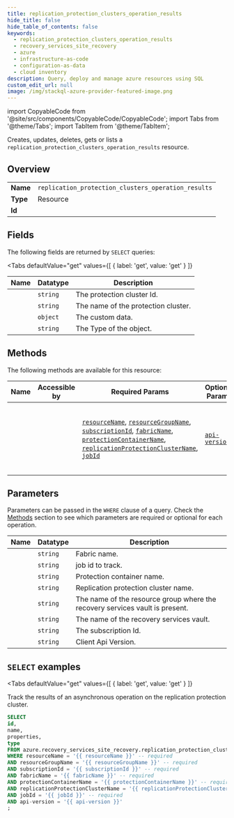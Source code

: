 ```yaml
--- 
title: replication_protection_clusters_operation_results
hide_title: false
hide_table_of_contents: false
keywords:
  - replication_protection_clusters_operation_results
  - recovery_services_site_recovery
  - azure
  - infrastructure-as-code
  - configuration-as-data
  - cloud inventory
description: Query, deploy and manage azure resources using SQL
custom_edit_url: null
image: /img/stackql-azure-provider-featured-image.png
---
```


import CopyableCode from '@site/src/components/CopyableCode/CopyableCode';
import Tabs from '@theme/Tabs';
import TabItem from '@theme/TabItem';

Creates, updates, deletes, gets or lists a <code>replication_protection_clusters_operation_results</code> resource.

## Overview
<table><tbody>
<tr><td><b>Name</b></td><td><code>replication_protection_clusters_operation_results</code></td></tr>
<tr><td><b>Type</b></td><td>Resource</td></tr>
<tr><td><b>Id</b></td><td><CopyableCode code="azure.recovery_services_site_recovery.replication_protection_clusters_operation_results" /></td></tr>
</tbody></table>

## Fields

The following fields are returned by `SELECT` queries:

<Tabs
    defaultValue="get"
    values={[
        { label: 'get', value: 'get' }
    ]}
>
<TabItem value="get">

<table>
<thead>
    <tr>
    <th>Name</th>
    <th>Datatype</th>
    <th>Description</th>
    </tr>
</thead>
<tbody>
<tr>
    <td><CopyableCode code="id" /></td>
    <td><code>string</code></td>
    <td>The protection cluster Id.</td>
</tr>
<tr>
    <td><CopyableCode code="name" /></td>
    <td><code>string</code></td>
    <td>The name of the protection cluster.</td>
</tr>
<tr>
    <td><CopyableCode code="properties" /></td>
    <td><code>object</code></td>
    <td>The custom data.</td>
</tr>
<tr>
    <td><CopyableCode code="type" /></td>
    <td><code>string</code></td>
    <td>The Type of the object.</td>
</tr>
</tbody>
</table>
</TabItem>
</Tabs>

## Methods

The following methods are available for this resource:

<table>
<thead>
    <tr>
    <th>Name</th>
    <th>Accessible by</th>
    <th>Required Params</th>
    <th>Optional Params</th>
    <th>Description</th>
    </tr>
</thead>
<tbody>
<tr>
    <td><a href="#get"><CopyableCode code="get" /></a></td>
    <td><CopyableCode code="select" /></td>
    <td><a href="#parameter-resourceName"><code>resourceName</code></a>, <a href="#parameter-resourceGroupName"><code>resourceGroupName</code></a>, <a href="#parameter-subscriptionId"><code>subscriptionId</code></a>, <a href="#parameter-fabricName"><code>fabricName</code></a>, <a href="#parameter-protectionContainerName"><code>protectionContainerName</code></a>, <a href="#parameter-replicationProtectionClusterName"><code>replicationProtectionClusterName</code></a>, <a href="#parameter-jobId"><code>jobId</code></a></td>
    <td><a href="#parameter-api-version"><code>api-version</code></a></td>
    <td>Track the results of an asynchronous operation on the replication protection cluster.</td>
</tr>
</tbody>
</table>

## Parameters

Parameters can be passed in the `WHERE` clause of a query. Check the [Methods](#methods) section to see which parameters are required or optional for each operation.

<table>
<thead>
    <tr>
    <th>Name</th>
    <th>Datatype</th>
    <th>Description</th>
    </tr>
</thead>
<tbody>
<tr id="parameter-fabricName">
    <td><CopyableCode code="fabricName" /></td>
    <td><code>string</code></td>
    <td>Fabric name.</td>
</tr>
<tr id="parameter-jobId">
    <td><CopyableCode code="jobId" /></td>
    <td><code>string</code></td>
    <td>job id to track.</td>
</tr>
<tr id="parameter-protectionContainerName">
    <td><CopyableCode code="protectionContainerName" /></td>
    <td><code>string</code></td>
    <td>Protection container name.</td>
</tr>
<tr id="parameter-replicationProtectionClusterName">
    <td><CopyableCode code="replicationProtectionClusterName" /></td>
    <td><code>string</code></td>
    <td>Replication protection cluster name.</td>
</tr>
<tr id="parameter-resourceGroupName">
    <td><CopyableCode code="resourceGroupName" /></td>
    <td><code>string</code></td>
    <td>The name of the resource group where the recovery services vault is present.</td>
</tr>
<tr id="parameter-resourceName">
    <td><CopyableCode code="resourceName" /></td>
    <td><code>string</code></td>
    <td>The name of the recovery services vault.</td>
</tr>
<tr id="parameter-subscriptionId">
    <td><CopyableCode code="subscriptionId" /></td>
    <td><code>string</code></td>
    <td>The subscription Id.</td>
</tr>
<tr id="parameter-api-version">
    <td><CopyableCode code="api-version" /></td>
    <td><code>string</code></td>
    <td>Client Api Version.</td>
</tr>
</tbody>
</table>

## `SELECT` examples

<Tabs
    defaultValue="get"
    values={[
        { label: 'get', value: 'get' }
    ]}
>
<TabItem value="get">

Track the results of an asynchronous operation on the replication protection cluster.

```sql
SELECT
id,
name,
properties,
type
FROM azure.recovery_services_site_recovery.replication_protection_clusters_operation_results
WHERE resourceName = '{{ resourceName }}' -- required
AND resourceGroupName = '{{ resourceGroupName }}' -- required
AND subscriptionId = '{{ subscriptionId }}' -- required
AND fabricName = '{{ fabricName }}' -- required
AND protectionContainerName = '{{ protectionContainerName }}' -- required
AND replicationProtectionClusterName = '{{ replicationProtectionClusterName }}' -- required
AND jobId = '{{ jobId }}' -- required
AND api-version = '{{ api-version }}'
;
```
</TabItem>
</Tabs>
